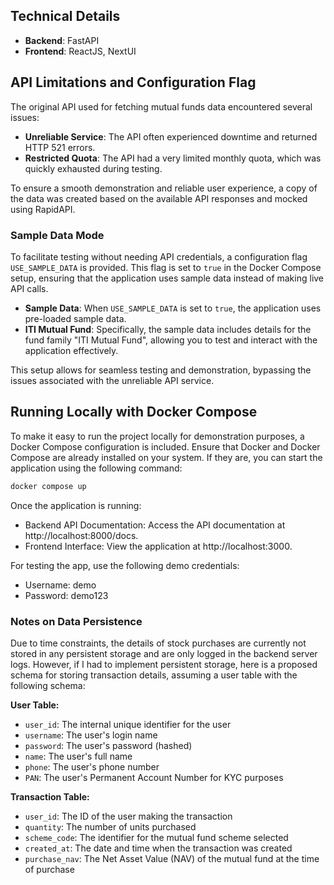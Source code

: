 
## Technical Details
- **Backend**: FastAPI
- **Frontend**: ReactJS, NextUI

## API Limitations and Configuration Flag

The original API used for fetching mutual funds data encountered several issues:
- **Unreliable Service**: The API often experienced downtime and returned HTTP 521 errors.
- **Restricted Quota**: The API had a very limited monthly quota, which was quickly exhausted during testing.

To ensure a smooth demonstration and reliable user experience, a copy of the data was created based on the available API responses and mocked using RapidAPI.

### Sample Data Mode

To facilitate testing without needing API credentials, a configuration flag `USE_SAMPLE_DATA` is provided. This flag is set to `true` in the Docker Compose setup, ensuring that the application uses sample data instead of making live API calls.

- **Sample Data**: When `USE_SAMPLE_DATA` is set to `true`, the application uses pre-loaded sample data.
- **ITI Mutual Fund**: Specifically, the sample data includes details for the fund family "ITI Mutual Fund", allowing you to test and interact with the application effectively.

This setup allows for seamless testing and demonstration, bypassing the issues associated with the unreliable API service.

## Running Locally with Docker Compose

To make it easy to run the project locally for demonstration purposes, a Docker Compose configuration is included. Ensure that Docker and Docker Compose are already installed on your system. If they are, you can start the application using the following command:

```bash
docker compose up
```

Once the application is running:
- Backend API Documentation: Access the API documentation at http://localhost:8000/docs.
- Frontend Interface: View the application at http://localhost:3000.

For testing the app, use the following demo credentials:
- Username: demo
- Password: demo123


### Notes on Data Persistence

Due to time constraints, the details of stock purchases are currently not stored in any persistent storage and are only logged in the backend server logs. However, if I had to implement persistent storage, here is a proposed schema for storing transaction details, assuming a user table with the following schema:

**User Table:**
- `user_id`: The internal unique identifier for the user
- `username`: The user's login name
- `password`: The user's password (hashed)
- `name`: The user's full name
- `phone`: The user's phone number
- `PAN`: The user's Permanent Account Number for KYC purposes

**Transaction Table:**
- `user_id`: The ID of the user making the transaction
- `quantity`: The number of units purchased
- `scheme_code`: The identifier for the mutual fund scheme selected
- `created_at`: The date and time when the transaction was created
- `purchase_nav`: The Net Asset Value (NAV) of the mutual fund at the time of purchase
